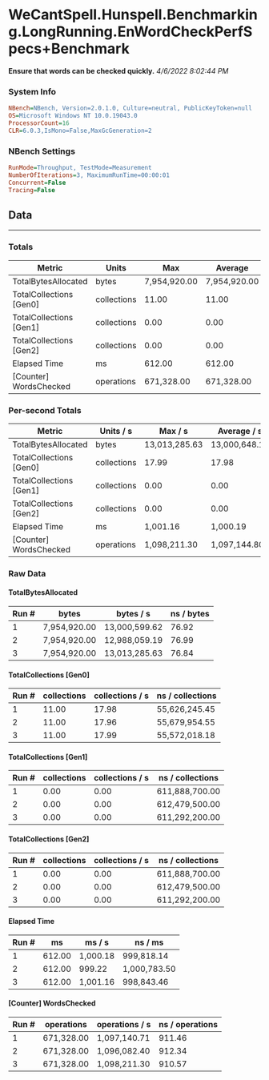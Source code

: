 ﻿# WeCantSpell.Hunspell.Benchmarking.LongRunning.EnWordCheckPerfSpecs+Benchmark
__Ensure that words can be checked quickly.__
_4/6/2022 8:02:44 PM_
### System Info
```ini
NBench=NBench, Version=2.0.1.0, Culture=neutral, PublicKeyToken=null
OS=Microsoft Windows NT 10.0.19043.0
ProcessorCount=16
CLR=6.0.3,IsMono=False,MaxGcGeneration=2
```

### NBench Settings
```ini
RunMode=Throughput, TestMode=Measurement
NumberOfIterations=3, MaximumRunTime=00:00:01
Concurrent=False
Tracing=False
```

## Data
-------------------

### Totals
|          Metric |           Units |             Max |         Average |             Min |          StdDev |
|---------------- |---------------- |---------------- |---------------- |---------------- |---------------- |
|TotalBytesAllocated |           bytes |    7,954,920.00 |    7,954,920.00 |    7,954,920.00 |            0.00 |
|TotalCollections [Gen0] |     collections |           11.00 |           11.00 |           11.00 |            0.00 |
|TotalCollections [Gen1] |     collections |            0.00 |            0.00 |            0.00 |            0.00 |
|TotalCollections [Gen2] |     collections |            0.00 |            0.00 |            0.00 |            0.00 |
|    Elapsed Time |              ms |          612.00 |          612.00 |          612.00 |            0.00 |
|[Counter] WordsChecked |      operations |      671,328.00 |      671,328.00 |      671,328.00 |            0.00 |

### Per-second Totals
|          Metric |       Units / s |         Max / s |     Average / s |         Min / s |      StdDev / s |
|---------------- |---------------- |---------------- |---------------- |---------------- |---------------- |
|TotalBytesAllocated |           bytes |   13,013,285.63 |   13,000,648.15 |   12,988,059.19 |       12,613.29 |
|TotalCollections [Gen0] |     collections |           17.99 |           17.98 |           17.96 |            0.02 |
|TotalCollections [Gen1] |     collections |            0.00 |            0.00 |            0.00 |            0.00 |
|TotalCollections [Gen2] |     collections |            0.00 |            0.00 |            0.00 |            0.00 |
|    Elapsed Time |              ms |        1,001.16 |        1,000.19 |          999.22 |            0.97 |
|[Counter] WordsChecked |      operations |    1,098,211.30 |    1,097,144.80 |    1,096,082.40 |        1,064.45 |

### Raw Data
#### TotalBytesAllocated
|           Run # |           bytes |       bytes / s |      ns / bytes |
|---------------- |---------------- |---------------- |---------------- |
|               1 |    7,954,920.00 |   13,000,599.62 |           76.92 |
|               2 |    7,954,920.00 |   12,988,059.19 |           76.99 |
|               3 |    7,954,920.00 |   13,013,285.63 |           76.84 |

#### TotalCollections [Gen0]
|           Run # |     collections | collections / s |ns / collections |
|---------------- |---------------- |---------------- |---------------- |
|               1 |           11.00 |           17.98 |   55,626,245.45 |
|               2 |           11.00 |           17.96 |   55,679,954.55 |
|               3 |           11.00 |           17.99 |   55,572,018.18 |

#### TotalCollections [Gen1]
|           Run # |     collections | collections / s |ns / collections |
|---------------- |---------------- |---------------- |---------------- |
|               1 |            0.00 |            0.00 |  611,888,700.00 |
|               2 |            0.00 |            0.00 |  612,479,500.00 |
|               3 |            0.00 |            0.00 |  611,292,200.00 |

#### TotalCollections [Gen2]
|           Run # |     collections | collections / s |ns / collections |
|---------------- |---------------- |---------------- |---------------- |
|               1 |            0.00 |            0.00 |  611,888,700.00 |
|               2 |            0.00 |            0.00 |  612,479,500.00 |
|               3 |            0.00 |            0.00 |  611,292,200.00 |

#### Elapsed Time
|           Run # |              ms |          ms / s |         ns / ms |
|---------------- |---------------- |---------------- |---------------- |
|               1 |          612.00 |        1,000.18 |      999,818.14 |
|               2 |          612.00 |          999.22 |    1,000,783.50 |
|               3 |          612.00 |        1,001.16 |      998,843.46 |

#### [Counter] WordsChecked
|           Run # |      operations |  operations / s | ns / operations |
|---------------- |---------------- |---------------- |---------------- |
|               1 |      671,328.00 |    1,097,140.71 |          911.46 |
|               2 |      671,328.00 |    1,096,082.40 |          912.34 |
|               3 |      671,328.00 |    1,098,211.30 |          910.57 |


